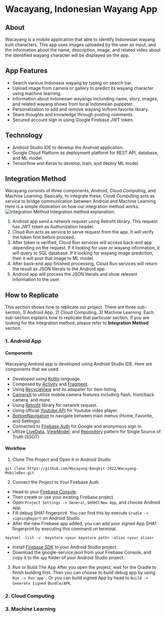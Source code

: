 # Wacayang, Indonesian Wayang App

## About
Wacayang is a mobile application that able to identify Indonesian wayang kulit characters. This app uses images uploaded by the user as input, and the information about the name, description, image, and related video about the identified wayang character will be displayed on the app.

## App Features
* Search various Indonesia wayang by typing on search bar.
* Upload image from camera or gallery to predict its wayang character using machine learning.
* Information about Indonesian wayangs inclunding name, story, images, and related wayang shows from local Indonesian puppeter.
* Personalization to add and remove wayang to/from favorite library.
* Share thoughts and knowledge through posting comments.
* Secured account sign in using Google Firebase JWT token.

## Technology
* Android Studio IDE to develop the Android application.
* Google Cloud Platform as deployment platform for REST API, database, and ML model.
* Tensorflow and Keras to develop, train, and deploy ML model.

## Integration Method
Wacayang consists of three components, Android, Cloud Computing, and Machine Learning. Basically, to integrate these, Cloud Computing acts as service to bridge communication between Android and Machine Learning. Here is a simple illustration on how our integration method works.
![Integration Method](https://github.com/Wacayang-Bangkit-2022/Wacayang-Documentation/blob/main/assets/_integration_method.png)
Integration method explanation:
1. Android app send a network request using Retrofit library. This request has JWT token as Authorization header.
2. Cloud Run acts as service to serve request from the app. It will verify the token first before proceed.
3. After token is verified, Cloud Run services will access back-end app depending on the request. If it looking for user or wayang information, it will query to SQL database. If it looking for wayang image prediction, then it will post that image to ML model.
4. After back-end app finished processing, Cloud Run services will return the result as JSON literals to the Android app.
5. Android app will process the JSON literals and show relevant information to the user.

## How to Replicate
This section shows how to replicate our project. There are three sub-section, 1) Android App, 2) Cloud Computing, 3) Machine Learning. Each sub-section explains how to replicate that particular section. If you are looking for the integration method, please refer to **Integration Method** section.
### 1. Android App
#### Components
Wacayang Android app is developed using Android Studio IDE. Here are components that we used.
* Developed using [Kotlin](https://kotlinlang.org/) language.
* Composed by [Activity](https://developer.android.com/reference/android/app/Activity) and [Fragment](https://developer.android.com/guide/fragments).
* Using [RecycleView](https://developer.android.com/guide/topics/ui/layout/recyclerview) and its adapater for item listing.
* [CameraX](https://developer.android.com/training/camerax) to utilize mobile camera features including flash, front/back camera, and more.
* Using [Retrofit](https://square.github.io/retrofit/) library for network request.
* Using official [Youtube API](https://developers.google.com/youtube/android/player) for Youtube video player.
* [BottomNavigation](https://developer.android.com/reference/com/google/android/material/bottomnavigation/BottomNavigationView) to navigate between main menus (Home, Favorite, and Settings).
* Connected to [Firebase Auth](https://firebase.google.com/docs/auth) for Google and anonymous sign in.
* Utilize [LiveData](https://developer.android.com/topic/libraries/architecture/livedata), [ViewModel](https://developer.android.com/topic/libraries/architecture/viewmodel), and [Repository](https://developer.android.com/codelabs/basic-android-kotlin-training-repository-pattern) pattern for Single Source of Truth (SSOT)
#### Workflow
1. Clone The Project and Open It in Android Studio
```
git clone https://github.com/Wacayang-Bangkit-2022/Wacayang-MobileDev.git
```
2. Connect the Project to Your Firebase Auth
* Head to your [Firebase Console](https://console.firebase.google.com/).
* Then create or use your existing Firebase project.
* Open `Project Settings -> General`, select `New App`, and choose Android app.
* Fill debug SHA1 fingerprint. You can find this by execute `Gradle -> signingReport` on Android Studio.
* After the new Firebase app added, you can add your signed App SHA1 fingerprint by executing this command on terminal.
```
keytool -list -v -keystore <your keystore path> -alias <your alias>
```
* Install [Firebase SDK](https://developer.android.com/studio/write/firebase) to your Android Studio project.
* Download the google-service.json from your Firebase Console, and copy it to the `app` folder of your Android Studio project.
3. Run or Build The App
After you open the project, wait for the Gradle to finish building first. Then you can choose to build debug app by using `Run -> Run'app'`. Or you can build signed App by head to `Build -> Generate Signed Bundle/APK`.

### 2. Cloud Computing

### 3. Machine Learning
